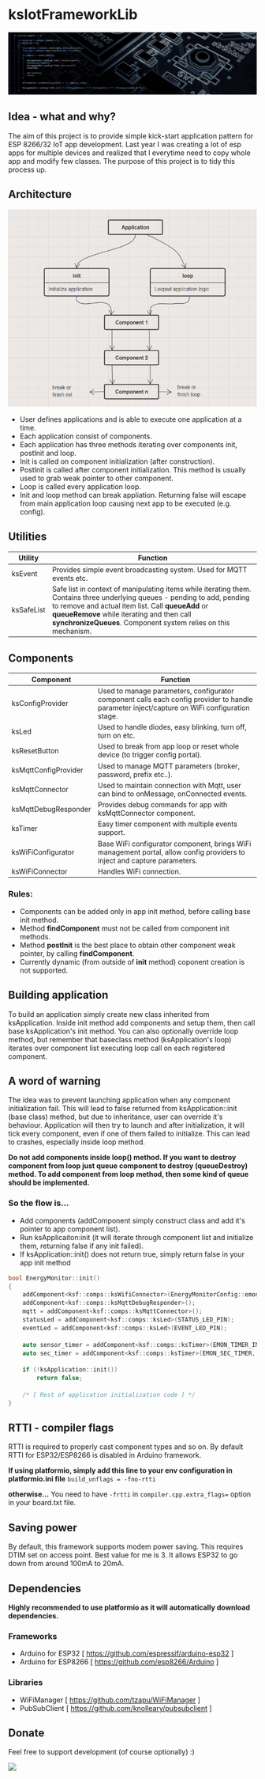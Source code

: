# ksIotFrameworkLib
<p align="center">
  <img src="doc/header.jpg">
</p>

## Idea - what and why?

The aim of this project is to provide simple kick-start application pattern for ESP 8266/32 IoT app development. Last year I was creating a lot of esp apps for multiple devices and realized that I everytime need to copy whole app and modify few classes. The purpose of this project is to tidy this process up.

## Architecture
<p align="center">
  <img src="doc/app_diagram.png">
</p>

- User defines applications and is able to execute one application at a time.
- Each application consist of components.
- Each application has three methods iterating over components init, postInit and loop.
- Init is called on component initialization (after construction).
- PostInit is called after component initialization. This method is usually used to grab weak pointer to other component.
- Loop is called every application loop.
- Init and loop method can break appliation. Returning false will escape from main application loop causing next app to be executed (e.g. config).

## Utilities
| Utility  | Function |
| ------------- | ------------- |
| ksEvent  | Provides simple event broadcasting system. Used for MQTT events etc. |
| ksSafeList  | Safe list in context of manipulating items while iterating them. Contains three underlying queues - pending to add, pending to remove and actual item list. Call **queueAdd** or **queueRemove** while iterating and then call **synchronizeQueues**. Component system relies on this mechanism. |

## Components
| Component  | Function |
| ------------- | ------------- |
| ksConfigProvider  | Used to manage parameters, configurator component calls each config provider to handle parameter inject/capture on WiFi configuration stage. |
| ksLed  | Used to handle diodes, easy blinking, turn off, turn on etc. |
| ksResetButton  | Used to break from app loop or reset whole device (to trigger config portal). |
| ksMqttConfigProvider  | Used to manage MQTT parameters (broker, password, prefix etc..). |
| ksMqttConnector  | Used to maintain connection with Mqtt, user can bind to onMessage, onConnected events. |
| ksMqttDebugResponder  | Provides debug commands for app with ksMqttConnector component. |
| ksTimer  | Easy timer component with multiple events support. |
| ksWiFiConfigurator | Base WiFi configurator component, brings WiFi management portal, allow config providers to inject and capture parameters. |
| ksWiFiConnector | Handles WiFi connection. |

### Rules:
- Components can be added only in app init method, before calling base init method.
- Method **findComponent** must not be called from component init methods.
- Method **postInit** is the best place to obtain other component weak pointer, by calling **findComponent**.
- Currently dynamic (from outside of **init** method) coponent creation is not supported.

## Building application
To build an application simply create new class inherited from ksApplication. Inside init method add components and setup them, then call base ksApplication's init method. You can also optionally override loop method, but remember that baseclass method (ksApplication's loop) iterates over component list executing loop call on each registered component.

## A word of warning
The idea was to prevent launching application when any component initialization fail. This will lead to false returned from ksApplication::init (base class) method, but due to inheritance, user can override it's behaviour. Application will then try to launch and after initialization, it will tick every component, even if one of them failed to initialize. This can lead to crashes, especially inside loop method.

**Do not add components inside loop() method. If you want to destroy component from loop just queue component to destroy (queueDestroy) method. To add component from loop method, then some kind of queue should be implemented.**

### So the flow is...
- Add components (addComponent simply construct class and add it's pointer to app component list).
- Run ksApplicaiton:init (it will iterate through component list and initialize them, returning false if any init failed).
- If ksApplication::init() does not return true, simply return false in your app init method

```c++
bool EnergyMonitor::init()
{
	addComponent<ksf::comps::ksWifiConnector>(EnergyMonitorConfig::emonDeviceName);
	addComponent<ksf::comps::ksMqttDebugResponder>();
	mqtt = addComponent<ksf::comps::ksMqttConnector>();
	statusLed = addComponent<ksf::comps::ksLed>(STATUS_LED_PIN);
	eventLed = addComponent<ksf::comps::ksLed>(EVENT_LED_PIN);

	auto sensor_timer = addComponent<ksf::comps::ksTimer>(EMON_TIMER_INTERVAL, true);
	auto sec_timer = addComponent<ksf::comps::ksTimer>(EMON_SEC_TIMER, true);
	
	if (!ksApplication::init())
		return false;

	/* [ Rest of application initialization code ] */
}
```

## RTTI - compiler flags
RTTI is required to properly cast component types and so on. By default RTTI for ESP32/ESP8266 is disabled in Arduino framework.

**If using platformio, simply add this line to your env configuration in platformio.ini file**
`build_unflags = -fno-rtti`

**otherwise...**
You need to have `-frtti` in `compiler.cpp.extra_flags=` option in your board.txt file.

## Saving power
By default, this framework supports modem power saving. This requires DTIM set on access point. Best value for me is 3.
It allows ESP32 to go down from around 100mA to 20mA.

## Dependencies
**Highly recommended to use platformio as it will automatically download dependencies.**

### Frameworks
- Arduino for ESP32 [ https://github.com/espressif/arduino-esp32 ]
- Arduino for ESP8266 [ https://github.com/esp8266/Arduino ]

### Libraries
- WiFiManager [ https://github.com/tzapu/WiFiManager ]
- PubSubClient [ https://github.com/knolleary/pubsubclient ]

## Donate
Feel free to support development (of course optionally) :)

[<img src="https://www.paypalobjects.com/en_US/i/btn/btn_donate_LG.gif">](https://www.paypal.com/donate/?hosted_button_id=A3QTXX6MN9LN8)
